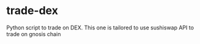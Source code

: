 # trade-dex
Python script to trade on DEX. This one is tailored to use sushiswap API to trade on gnosis chain
